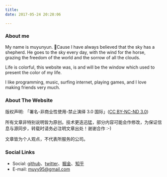 ```yaml
---
title:
date: 2017-05-24 20:28:06

---
```


### About me

My name is muyunyun. Cause I have always believed that the sky has a shepherd. He goes to the sky every day, with the wind for the horse, grazing the freedom of the world and the sorrow of all the clouds.

Life is colorful, this website was, is and will be the window which used to present the color of my life.

I like programming, music, surfing internet, playing games, and I love making friends very much.

### About The Website

版权声明: 「署名-非商业性使用-禁止演绎 3.0 国际」([CC BY-NC-ND 3.0](https://creativecommons.org/licenses/by-nc-nd/3.0/deed.zh))

所有文章非特别说明皆为原创。技术更迭迅猛，部分内容可能会作修改，为保证信息与源同步，转载时请务必注明文章出处！谢谢合作 :-)

文章皆为个人观点，不代表所服务的公司。

### Social Links

* Social: [github](https://github.com/MuYunyun)、[twitter](https://twitter.com/YunyunMu)、[掘金](https://juejin.im/user/582becad2f301e0059426df2)、[知乎](https://www.zhihu.com/people/YunyunMu/activities)
* E-mail: [muyy95@gmail.com](mailto:muyy95@gmail.com)